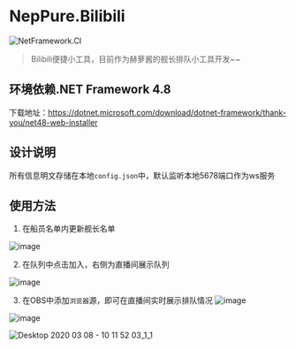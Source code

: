 # NepPure.Bilibili
![NetFramework.CI](https://github.com/NepPure/NepPure.Bilibili/workflows/NetFramework.CI/badge.svg)

> Bilibili便捷小工具，目前作为赫萝酱的舰长排队小工具开发~~

## 环境依赖.NET Framework 4.8
下载地址：https://dotnet.microsoft.com/download/dotnet-framework/thank-you/net48-web-installer

## 设计说明
所有信息明文存储在本地`config.json`中，默认监听本地5678端口作为ws服务

## 使用方法
1. 在船员名单内更新舰长名单

![image](https://user-images.githubusercontent.com/12379907/76145448-7ae66f00-60c4-11ea-9289-19a3bd3719d2.png)

2. 在队列中点击加入，右侧为直播间展示队列

![image](https://user-images.githubusercontent.com/12379907/76145476-a79a8680-60c4-11ea-961d-e6471382b064.png)

3. 在OBS中添加`浏览器`源，即可在直播间实时展示排队情况
![image](https://user-images.githubusercontent.com/12379907/76155402-88344580-6126-11ea-921a-e9faaf304ec1.png)

![image](https://user-images.githubusercontent.com/12379907/76155322-a483b280-6125-11ea-806f-695e2b5dcc69.png)

![Desktop 2020 03 08 - 10 11 52 03_1_1](https://user-images.githubusercontent.com/12379907/76155392-73f04880-6126-11ea-9cdd-eb05590aa169.gif)
